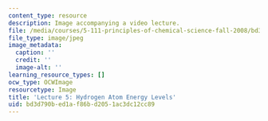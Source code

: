 ```yaml
---
content_type: resource
description: Image accompanying a video lecture.
file: /media/courses/5-111-principles-of-chemical-science-fall-2008/bd3d790bed1af86bd2051ac3dc12cc89_5.jpg
file_type: image/jpeg
image_metadata:
  caption: ''
  credit: ''
  image-alt: ''
learning_resource_types: []
ocw_type: OCWImage
resourcetype: Image
title: 'Lecture 5: Hydrogen Atom Energy Levels'
uid: bd3d790b-ed1a-f86b-d205-1ac3dc12cc89
---
```

